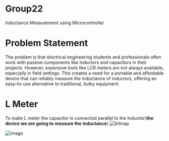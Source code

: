 # Group22
Inductance Measurement using Microcontroller
# Problem Statement
The problem is that electrical engineering students and professionals often work with passive components like inductors and capacitors in their projects. However, expensive tools like LCR meters are not always available, especially in field settings. This creates a need for a portable and affordable device that can reliably measure the inductance of inductors, offering an easy-to-use alternative to traditional, bulky equipment.

# L Meter

To make L meter the capacitor is connected parallel to the Inductor(**the device we are going to measure the inductance**)
![bitmap](https://github.com/user-attachments/assets/062a40f3-9918-4716-a871-ddcdec9b6fb2)


![image](https://github.com/user-attachments/assets/8ae24fb6-8ca1-418c-ac52-9afa4e0523a3)




